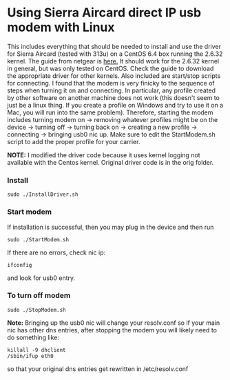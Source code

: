 # Using Sierra Aircard direct IP usb modem with Linux

This includes everything that should be needed to install and use the driver
for Sierra Aircard (tested with 313u) on a CentOS 6.4 box running the 2.6.32
kernel.  The guide from netgear is
[here.](http://kb.netgear.com/app/answers/detail/a_id/22869/~/can-i-use-a-netgear-aircard-modem-on-linux-machines-(direct-ip-modems)%3F)
It should work for the 2.6.32 kernel in general, but was only tested on CentOS.
Check the guide to download the appropriate  driver for other kernels.  Also
included are start/stop scripts for connecting.  I found that the modem is very
finicky to the sequence of steps when turning it on and connecting.  In
particular, any profile created by other software on another machine does not
work (this doesn't seem to just be a linux thing.  If you create a profile on
Windows and try to use it on a Mac, you will run into the same problem).
Therefore, starting the modem includes turning modem on -> removing whatever
profiles might be on the device -> turning off -> turning back on -> creating a
new profile -> connecting -> bringing usb0 nic up.  Make sure to edit the
StartModem.sh script to add the proper profile for your carrier.

**NOTE:** I modified the driver code because it uses kernel logging not
available with the Centos kernel.  Original driver code is in the orig folder.

### Install

    sudo ./InstallDriver.sh

### Start modem

If installation is successful, then you may plug in the device and then run

    sudo ./StartModem.sh

If there are no errors, check nic ip:

    ifconfig

and look for usb0 entry.

### To turn off modem

    sudo ./StopModem.sh

**Note:** Bringing up the usb0 nic  will change your resolv.conf so if your
main nic has other dns entries, after stopping the modem you will likely need
to do something like:

    killall -9 dhclient
    /sbin/ifup eth0

so that your original dns entries get rewritten in /etc/resolv.conf

